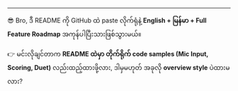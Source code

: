 
---

😎 Bro, ဒီ README ကို GitHub ထဲ paste လိုက်ရုံနဲ့ **English + မြန်မာ + Full Feature Roadmap** အကုန်ပါပြီးသားဖြစ်သွားမယ်။  

👉 မင်းလိုချင်တာက **README ထဲမှာ တိုက်ရိုက် code samples (Mic Input, Scoring, Duet)** လည်းထည့်ထားဖို့လား, ဒါမှမဟုတ် အခုလို **overview style** ပဲထားမလား?
